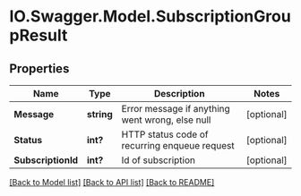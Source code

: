 # IO.Swagger.Model.SubscriptionGroupResult
## Properties

Name | Type | Description | Notes
------------ | ------------- | ------------- | -------------
**Message** | **string** | Error message if anything went wrong, else null | [optional] 
**Status** | **int?** | HTTP status code of recurring enqueue request | [optional] 
**SubscriptionId** | **int?** | Id of subscription | [optional] 

[[Back to Model list]](../README.md#documentation-for-models) [[Back to API list]](../README.md#documentation-for-api-endpoints) [[Back to README]](../README.md)

